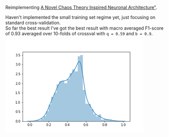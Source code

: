 Reimplementing [A Novel Chaos Theory Inspired Neuronal Architecture"](https://arxiv.org/pdf/1905.12601.pdf).   

Haven't implemented the small training set regime yet, just focusing on standard cross-validation.   
So far the best result I've got the best result with macro averaged F1-score of 0.93 averaged over 10-folds of crossval 
with ```q = 0.59``` and ```b = 0.9```.


![distplot](dist.png)
